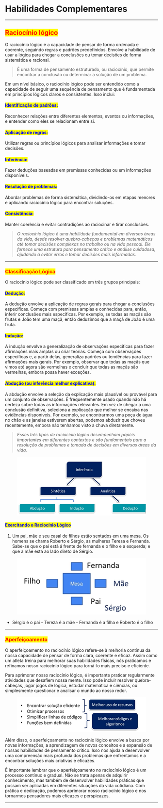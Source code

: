 # Habilidades Complementares

***

## <mark style="color:red;">Raciocínio lógico</mark>

O raciocínio lógico é a capacidade de pensar de forma ordenada e coerente, seguindo regras e padrões predefinidos. Envolve a habilidade de usar a lógica para chegar a conclusões ou tomar decisões de forma sistemática e racional.&#x20;

> É uma forma de pensamento estruturado, ou raciocínio, que permite encontrar a conclusão ou determinar a solução de um problema.

Em um nível básico, o raciocínio lógico pode ser entendido como a capacidade de seguir uma sequência de pensamento que é fundamentada em princípios lógicos claros e consistentes. Isso inclui:

#### <mark style="color:blue;">**Identificação de padrões:**</mark>&#x20;

Reconhecer relações entre diferentes elementos, eventos ou informações, e entender como eles se relacionam entre si.

#### <mark style="color:blue;">**Aplicação de regras:**</mark>&#x20;

Utilizar regras ou princípios lógicos para analisar informações e tomar decisões.

#### <mark style="color:blue;">**Inferência:**</mark>&#x20;

Fazer deduções baseadas em premissas conhecidas ou em informações disponíveis.

#### <mark style="color:blue;">**Resolução de problemas:**</mark>&#x20;

Abordar problemas de forma sistemática, dividindo-os em etapas menores e aplicando raciocínio lógico para encontrar soluções.

#### <mark style="color:blue;">**Consistência:**</mark>&#x20;

Manter coerência e evitar contradições ao raciocinar e tirar conclusões.

> _O raciocínio lógico é uma habilidade fundamental em diversas áreas da vida, desde resolver quebra-cabeças e problemas matemáticos até tomar decisões complexas no trabalho ou na vida pessoal. Ele fornece uma estrutura para pensamento crítico e análise cuidadosa, ajudando a evitar erros e tomar decisões mais informadas._

***

### <mark style="color:red;">Classificação Lógica</mark>

O raciocínio lógico pode ser classificado em três grupos principais:

#### <mark style="color:blue;">**Dedução:**</mark>&#x20;

A dedução envolve a aplicação de regras gerais para chegar a conclusões específicas. Começa com premissas amplas e conhecidas para, então, inferir conclusões mais específicas. Por exemplo, se todas as maçãs são frutas e João tem uma maçã, então deduzimos que a maçã de João é uma fruta.

#### <mark style="color:blue;">**Indução:**</mark>&#x20;

A indução envolve a generalização de observações específicas para fazer afirmações mais amplas ou criar teorias. Começa com observações específicas e, a partir delas, generaliza padrões ou tendências para fazer afirmações mais gerais. Por exemplo, observar que todas as maçãs que vimos até agora são vermelhas e concluir que todas as maçãs são vermelhas, embora possa haver exceções.

#### <mark style="color:blue;">**Abdução (ou inferência melhor explicativa):**</mark>&#x20;

A abdução envolve a seleção da explicação mais plausível ou provável para um conjunto de observações. É frequentemente usado quando não há certeza sobre todas as informações relevantes. Em vez de chegar a uma conclusão definitiva, seleciona a explicação que melhor se encaixa nas evidências disponíveis. Por exemplo, se encontrarmos uma poça de água no chão e as janelas estiverem abertas, podemos abduzir que choveu recentemente, embora não tenhamos visto a chuva diretamente.

> _Esses três tipos de raciocínio lógico desempenham papéis importantes em diferentes contextos e são fundamentais para a resolução de problemas e tomada de decisões em diversas áreas da vida._

<figure><img src="../.gitbook/assets/image (27).png" alt=""><figcaption></figcaption></figure>

#### <mark style="color:blue;">Exercitando o Raciocínio Lógico</mark>

1. Um pai, mãe e seu casal de filhos estão sentados em uma mesa. Os homens se chama Roberto e Sérgio, as mulheres Teresa e Fernanda. Sabe-se que o pai está á frente de fernanda e o filho e a esquerda; e que a mãe está ao lado direto de Sérgio.

<figure><img src="../.gitbook/assets/image (1) (1) (1) (1).png" alt=""><figcaption></figcaption></figure>

* Sérgio é o pai - Tereza é a mãe - Fernanda é a filha e Roberto é o filho

***

### <mark style="color:red;">Aperfeiçoamento</mark>

O aperfeiçoamento no raciocínio lógico refere-se à melhoria contínua da nossa capacidade de pensar de forma clara, coerente e eficaz. Assim como um atleta treina para melhorar suas habilidades físicas, nós praticamos e refinamos nosso raciocínio lógico para torná-lo mais preciso e eficiente.

Para aprimorar nosso raciocínio lógico, é importante praticar regularmente atividades que desafiem nossa mente. Isso pode incluir resolver quebra-cabeças, jogar jogos de lógica, estudar matemática e ciências, ou simplesmente questionar e analisar o mundo ao nosso redor.

<figure><img src="../.gitbook/assets/image (2) (1) (1) (1).png" alt=""><figcaption></figcaption></figure>

Além disso, o aperfeiçoamento no raciocínio lógico envolve a busca por novas informações, a aprendizagem de novos conceitos e a expansão de nossas habilidades de pensamento crítico. Isso nos ajuda a desenvolver uma compreensão mais profunda dos problemas que enfrentamos e a encontrar soluções mais criativas e eficazes.

É importante lembrar que o aperfeiçoamento no raciocínio lógico é um processo contínuo e gradual. Não se trata apenas de adquirir conhecimento, mas também de desenvolver habilidades práticas que possam ser aplicadas em diferentes situações da vida cotidiana. Com prática e dedicação, podemos aprimorar nosso raciocínio lógico e nos tornarmos pensadores mais eficazes e perspicazes.

***
